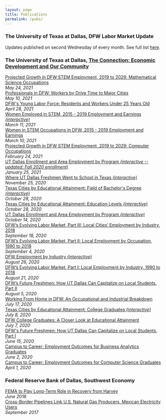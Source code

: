 ```yaml
---
layout: page
title: Publications
permalink: /pubs/
---
```

### The University of Texas at Dallas, DFW Labor Market Update

Updates published on second Wednesday of every month. See full list [here](https://economicengine.utdallas.edu/analysis/market/).

### The University of Texas at Dallas, [The Connection: Economic Development and Our Community](https://www.utdallas.edu/economicengine/connection/)
[Projected Growth in DFW STEM Employment, 2019 to 2029: Mathematical Science Occupations](https://economicengine.utdallas.edu/download/The_Connection_20210521.pdf)  
*May 24, 2021*  
[Professionals in DFW: Workers by Drive Time to Major Cities](https://economicengine.utdallas.edu/download/The_Connection_20210510.pdf)  
*May 10, 2021*  
[DFW's Young Labor Force: Residents and Workers Under 25 Years Old](https://economicengine.utdallas.edu/download/The_Connection_20210427.pdf)  
*April 28, 2021*  
[Women Employed in STEM, 2015 - 2019 Employment and Earnings *(interactive)*](https://economicengine.utdallas.edu/analysis/stemwomen/)  
*March 11, 2021*  
[Women in STEM Occupations in DFW, 2015 - 2019 Employment and Earnings](https://economicengine.utdallas.edu/download/The_Connection_20210310.pdf)  
*March 10, 2021*  
[Projected Growth in DFW STEM Employment, 2019 to 2029: Computer Occupations](https://economicengine.utdallas.edu/download/The_Connection_20210224.pdf)  
*February 24, 2021*  
[UT Dallas Enrollment and Area Employment by Program *(interactive -- updated: Fall 2020 enrollment)*](https://utdallas.edu/economicengine/analysis/enrollment/)  
*January 25, 2021*  
[Where UT Dallas Freshmen Went to School in Texas *(interactive)*](https://utdallas.edu/economicengine/analysis/districts/)  
*November 25, 2020*  
[Texas Cities by Educational Attainment: Field of Bachelor's Degree *(interactive)*](https://utdallas.edu/economicengine/analysis/cities/majors/)  
*October 28, 2020*  
[Texas Cities by Educational Attainment: Education Levels *(interactive)*](https://utdallas.edu/economicengine/analysis/cities/levels/)  
*October 28, 2020*  
[UT Dallas Enrollment and Area Employment by Program *(interactive)*](https://utdallas.edu/economicengine/analysis/enrollment/)  
*October 14, 2020*  
[DFW’s Evolving Labor Market, Part III: Local Cities’ Employment by Industry, 2018](https://utdallas.edu/economicengine/download/The_Connection_20200918.pdf)  
*September 18, 2020*  
[DFW’s Evolving Labor Market, Part II: Local Employment by Occupation, 1990 to 2018](https://utdallas.edu/economicengine/download/The_Connection_20200904.pdf)  
*September 4, 2020*  
[DFW Employment by Industry *(interactive)*](https://utdallas.edu/economicengine/analysis/industries/)  
*August 26, 2020*  
[DFW’s Evolving Labor Market, Part I: Local Employment by Industry, 1990 to 2018](https://utdallas.edu/economicengine/download/The_Connection_20200821.pdf)  
*August 21, 2020*  
[DFW’s Future Freshmen: How UT Dallas Can Capitalize on Local Students, Part II](https://utdallas.edu/economicengine/download/The_Connection_20200805.pdf)  
*August 5, 2020*  
[Working From Home in DFW: An Occupational and Industrial Breakdown](https://utdallas.edu/economicengine/download/The_Connection_20200717.pdf)  
*July 17, 2020*  
[Texas Cities by Educational Attainment: College Graduates *(interactive)*](https://utdallas.edu/economicengine/analysis/cities/grads/)  
*July 8, 2020*  
[DFW College Graduates: A Closer Look at Educational Attainment](https://utdallas.edu/economicengine/download/The_Connection_20200707.pdf)  
*July 7, 2020*  
[DFW's Future Freshmen: How UT Dallas Can Capitalize on Local Students, Part I](https://www.utdallas.edu/economicengine/download/The_Connection_20200615.pdf)  
*June 15, 2020*  
[Campus to Career: Employment Outcomes for Business Analytics Graduates](https://www.utdallas.edu/economicengine/download/The_Connection_20200602.pdf)  
*June 2, 2020*  
[Campus to Career: Employment Outcomes for Computer Science Graduates](https://www.utdallas.edu/economicengine/download/The_Connection_20200401.pdf)  
*April 1, 2020*


### Federal Reserve Bank of Dallas, Southwest Economy

[FEMA to Play Long-Term Role in Recovery from Harvey](https://www.dallasfed.org/~/media/documents/research/swe/2018/swe1802e.pdf)  
*June 2018*  
[Cross-Border Pipelines Link U.S. Natural Gas Producers, Mexican Electricity Users](https://www.dallasfed.org/~/media/documents/research/swe/2017/swe1703f.pdf)  
*September 2017*


